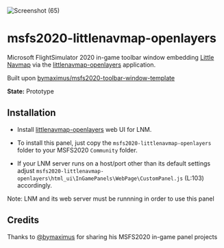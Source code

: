 ![Screenshot (65)](https://user-images.githubusercontent.com/3401839/111709694-62b53e00-8848-11eb-9be1-d8b922f9c081.png)

# msfs2020-littlenavmap-openlayers

Microsoft FlightSimulator 2020 in-game toolbar window embedding [Little Navmap](https://albar965.github.io/) via the [littlenavmap-openlayers](https://github.com/KOKAProduktion/littlenavmap-openlayers) application.

Built upon [bymaximus/msfs2020-toolbar-window-template](https://github.com/bymaximus/msfs2020-toolbar-window-template)

**State:** Prototype

## Installation

- Install [littlenavmap-openlayers](https://github.com/KOKAProduktion/littlenavmap-openlayers) web UI for LNM.

- To install this panel, just copy the `msfs2020-littlenavmap-openlayers` folder to your MSFS2020 `Community` folder.

- If your LNM server runs on a host/port other than its default settings adjust `msfs2020-littlenavmap-openlayers\html_ui\InGamePanels\WebPage\CustomPanel.js` (L:103) accordingly.

Note: LNM and its web server must be runnning in order to use this panel
## Credits

Thanks to [@bymaximus](https://github.com/bymaximus) for sharing his MSFS2020 in-game panel projects
